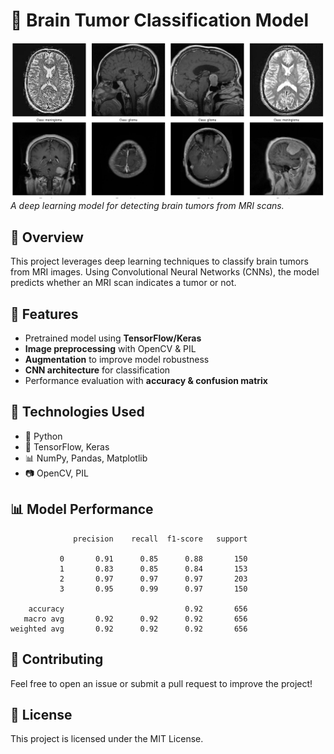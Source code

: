 
# 🧠 Brain Tumor Classification Model

![Project Screenshot](./btcm.png)  
*A deep learning model for detecting brain tumors from MRI scans.*

## 🚀 Overview
This project leverages deep learning techniques to classify brain tumors from MRI images. Using Convolutional Neural Networks (CNNs), the model predicts whether an MRI scan indicates a tumor or not.

## 📌 Features
- Pretrained model using **TensorFlow/Keras**
- **Image preprocessing** with OpenCV & PIL
- **Augmentation** to improve model robustness
- **CNN architecture** for classification
- Performance evaluation with **accuracy & confusion matrix**

## 🔬 Technologies Used
- 🐍 Python
- 🧠 TensorFlow, Keras
- 📊 NumPy, Pandas, Matplotlib
- 📷 OpenCV, PIL

## 📊 Model Performance
```
              precision    recall  f1-score   support

           0       0.91      0.85      0.88       150
           1       0.83      0.85      0.84       153
           2       0.97      0.97      0.97       203
           3       0.95      0.99      0.97       150

    accuracy                           0.92       656
   macro avg       0.92      0.92      0.92       656
weighted avg       0.92      0.92      0.92       656
```

## 🤝 Contributing
Feel free to open an issue or submit a pull request to improve the project!

## 📜 License
This project is licensed under the MIT License.



